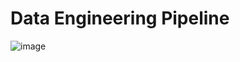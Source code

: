 # Data Engineering Pipeline

![image](https://user-images.githubusercontent.com/59320522/153693643-f6c16fc6-8796-4263-b577-2a9700040757.png)
